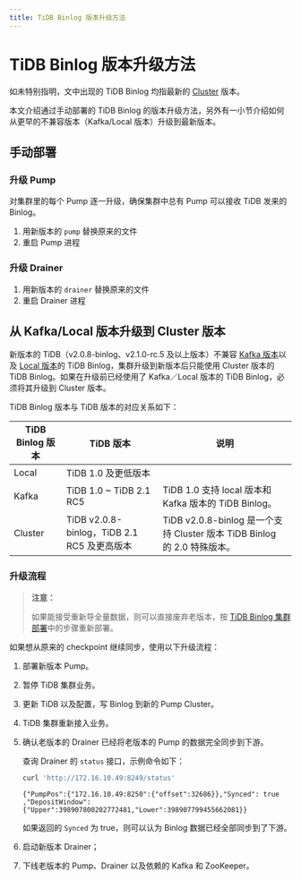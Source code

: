 ```yaml
---
title: TiDB Binlog 版本升级方法
---
```


# TiDB Binlog 版本升级方法

如未特别指明，文中出现的 TiDB Binlog 均指最新的 [Cluster](/tidb-binlog/tidb-binlog-overview.md) 版本。

本文介绍通过手动部署的 TiDB Binlog 的版本升级方法，另外有一小节介绍如何从更早的不兼容版本（Kafka/Local 版本）升级到最新版本。

## 手动部署

### 升级 Pump

对集群里的每个 Pump 逐一升级，确保集群中总有 Pump 可以接收 TiDB 发来的 Binlog。

1. 用新版本的 `pump` 替换原来的文件
2. 重启 Pump 进程

### 升级 Drainer

1. 用新版本的 `drainer` 替换原来的文件
2. 重启 Drainer 进程

## 从 Kafka/Local 版本升级到 Cluster 版本

新版本的 TiDB（v2.0.8-binlog、v2.1.0-rc.5 及以上版本）不兼容 [Kafka 版本](https://pingcap.com/docs-cn/v2.1/reference/tidb-binlog/tidb-binlog-kafka/)以及 [Local 版本](https://pingcap.com/docs-cn/v2.1/reference/tidb-binlog/tidb-binlog-local/)的 TiDB Binlog，集群升级到新版本后只能使用 Cluster 版本的 TiDB Binlog。如果在升级前已经使用了 Kafka／Local 版本的 TiDB Binlog，必须将其升级到 Cluster 版本。

TiDB Binlog 版本与 TiDB 版本的对应关系如下：

| TiDB Binlog 版本 | TiDB 版本 | 说明 |
|---|---|---|
| Local | TiDB 1.0 及更低版本 ||
| Kafka | TiDB 1.0 ~ TiDB 2.1 RC5 | TiDB 1.0 支持 local 版本和 Kafka 版本的 TiDB Binlog。 |
| Cluster | TiDB v2.0.8-binlog，TiDB 2.1 RC5 及更高版本 | TiDB v2.0.8-binlog 是一个支持 Cluster 版本 TiDB Binlog 的 2.0 特殊版本。 |

### 升级流程

> **注意：**
>
> 如果能接受重新导全量数据，则可以直接废弃老版本，按 [TiDB Binlog 集群部署](/tidb-binlog/deploy-tidb-binlog.md)中的步骤重新部署。

如果想从原来的 checkpoint 继续同步，使用以下升级流程：

1. 部署新版本 Pump。
2. 暂停 TiDB 集群业务。
3. 更新 TiDB 以及配置，写 Binlog 到新的 Pump Cluster。
4. TiDB 集群重新接入业务。
5. 确认老版本的 Drainer 已经将老版本的 Pump 的数据完全同步到下游。

    查询 Drainer 的 `status` 接口，示例命令如下：

    
    ```bash
    curl 'http://172.16.10.49:8249/status'
    ```

    ```
    {"PumpPos":{"172.16.10.49:8250":{"offset":32686}},"Synced": true ,"DepositWindow":{"Upper":398907800202772481,"Lower":398907799455662081}}
    ```

    如果返回的 `Synced` 为 true，则可以认为 Binlog 数据已经全部同步到了下游。

6. 启动新版本 Drainer；
7. 下线老版本的 Pump、Drainer 以及依赖的 Kafka 和 ZooKeeper。

